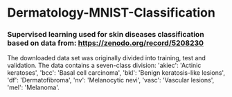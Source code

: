 # Dermatology-MNIST-Classification
### Supervised learning used for skin diseases classification based on data from: https://zenodo.org/record/5208230
The downloaded data set was originally divided into training, test and validation. The data contains a seven-class division: 'akiec': 'Actinic keratoses', 'bcc': 'Basal cell carcinoma', 'bkl': 'Benign keratosis-like lesions', 'df': 'Dermatofibroma', 'nv': 'Melanocytic nevi', 'vasc': 'Vascular lesions', 'mel': 'Melanoma'.

